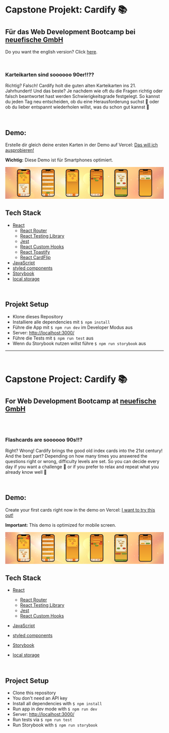 # Capstone Projekt: Cardify 📚

## Für das Web Development Bootcamp bei [neuefische GmbH](https://www.neuefische.de/weiterbildung/web-development)

Do you want the english version? Click [here](#englishVersion).

<img src="./src/images/Banner.png" alt="" />

### Karteikarten sind soooooo 90er!!??

Richtig? Falsch! Cardify holt die guten alten Karteikarten ins 21. Jahrhundert! Und das beste? Je nachdem wie oft du die Fragen richtig oder falsch beantwortet hast werden Schwierigkeitsgrade festgelegt. So kannst du jeden Tag neu entscheiden, ob du eine Herausforderung suchst 💪 oder ob du lieber entspannt wiederholen willst, was du schon gut kannst 🧘

<br />


## Demo:

Erstelle dir gleich deine ersten Karten in der Demo auf Vercel: [Das will ich ausprobieren!](https://capstone-project-cardify.vercel.app/)

**Wichtig:** Diese Demo ist für Smartphones optimiert.


<img src="./src/images/Banner2.png" />

<br />

## Tech Stack

- [React](https://reactjs.org/)
  - [React Router](https://reactrouter.com/)
  - [React Testing Library](https://testing-library.com/docs/react-testing-library/intro/)
  - [Jest](https://jestjs.io/)
  - [React Custom Hooks](https://reactjs.org/docs/hooks-custom.html)
  - [React Toastify](https://fkhadra.github.io/react-toastify/introduction)
  - [React CardFlip](https://www.npmjs.com/package/react-card-flip)
- [JavaScript](https://developer.mozilla.org/en-US/docs/Web/JavaScript)
- [styled components](https://styled-components.com/)
- [Storybook](https://storybook.js.org/)
- [local storage](https://developer.mozilla.org/en-US/docs/Web/API/Window/localStorage)

<br/>


## Projekt Setup

- Klone dieses Repository
- Installiere alle dependencies mit `$ npm install`
- Führe die App mit `$ npm run dev` im Developer Modus aus
- Server: [http://localhost:3000/](http://localhost:3000/)
- Führe die Tests mit `$ npm run test` aus
- Wenn du Storybook nutzen willst führe `$ npm run storybook` aus

---

<br />

<h1 id="englishVersion"> Capstone Project: Cardify 📚 </h1>

## For Web Development Bootcamp at [neuefische GmbH](https://www.neuefische.de/weiterbildung/web-development)

<br />

<img src="./src/images/Banner.png" alt="" />

### Flashcards are soooooo 90s!!?

Right? Wrong! Cardify brings the good old index cards into the 21st century! And the best part? Depending on how many times you answered the questions right or wrong, difficulty levels are set. So you can decide every day if you want a challenge 💪 or if you prefer to relax and repeat what you already know well 🧘

<br />

## Demo:

Create your first cards right now in the demo on Vercel: [I want to try this out!](https://capstone-project-cardify.vercel.app/)

**Important:** This demo is optimized for mobile screen.


<img src="./src/images/Banner2.png" />

<br />

## Tech Stack

- [React](https://reactjs.org/)

  - [React Router](https://reactrouter.com/)
  - [React Testing Library](https://testing-library.com/docs/react-testing-library/intro/)
  - [Jest](https://jestjs.io/)
  - [React Custom Hooks](https://reactjs.org/docs/hooks-custom.html)

- [JavaScript](https://developer.mozilla.org/en-US/docs/Web/JavaScript)
- [styled components](https://styled-components.com/)
- [Storybook](https://storybook.js.org/)
- [local storage](https://developer.mozilla.org/en-US/docs/Web/API/Window/localStorage)

<br />


## Project Setup

- Clone this repository
- You don't need an API key
- Install all dependencies with `$ npm install`
- Run app in dev mode with `$ npm run dev`
- Server: [http://localhost:3000/](http://localhost:3000/)
- Run tests via `$ npm run test`
- Run Storybook with `$ npm run storybook`
